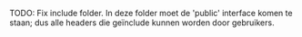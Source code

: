 TODO:
Fix include folder.
In deze folder moet de 'public' interface komen te staan; dus alle headers die geïnclude kunnen worden door gebruikers.
